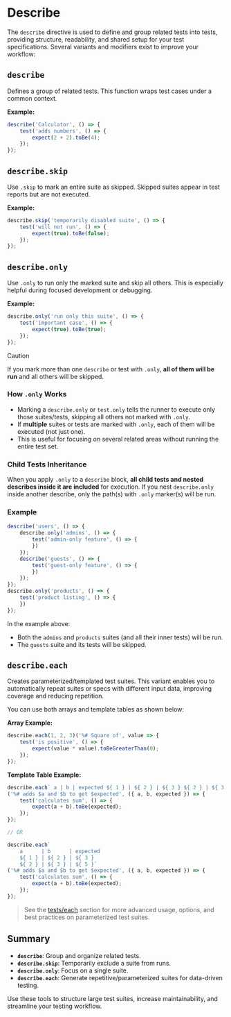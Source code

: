 # Describe

The `describe` directive is used to define and group related tests into tests, 
providing structure, readability, and shared setup for your test specifications. 
Several variants and modifiers exist to improve your workflow:

## `describe`

Defines a group of related tests. 
This function wraps test cases under a common context.

**Example:**

```ts
describe('Calculator', () => {
    test('adds numbers', () => {
        expect(2 + 2).toBe(4);
    });
});
```

## `describe.skip`

Use `.skip` to mark an entire suite as skipped. 
Skipped suites appear in test reports but are not executed.

**Example:**

```ts
describe.skip('temporarily disabled suite', () => {
    test('will not run', () => {
        expect(true).toBe(false);
    });
});
```

## `describe.only`
Use `.only` to run only the marked suite and skip all others. 
This is especially helpful during focused development or debugging.

**Example:**

```ts
describe.only('run only this suite', () => {
    test('important case', () => {
        expect(true).toBe(true);
    });
});
```

> [!CAUTION] 
> If you mark more than one `describe` or test with `.only`, **all of them will be run** and all others will be skipped.

### How `.only` Works

- Marking a `describe.only` or `test.only` tells the runner to execute only those suites/tests, skipping all others not marked with `.only`.
- If **multiple** suites or tests are marked with `.only`, each of them will be executed (not just one).
- This is useful for focusing on several related areas without running the entire test set.

### Child Tests Inheritance

When you apply `.only` to a `describe` block, **all child tests and nested describes inside it are included** for execution. If you nest `describe.only` inside another describe, only the path(s) with `.only` marker(s) will be run.

### Example

```ts
describe('users', () => {
    describe.only('admins', () => {
        test('admin-only feature', () => {
        })
    });
    describe('guests', () => {
        test('guest-only feature', () => {
        })
    });
});
describe.only('products', () => {
    test('product listing', () => {
    })
});
```

In the example above:
- Both the `admins` and `products` suites (and all their inner tests) will be run.
- The `guests` suite and its tests will be skipped.

## `describe.each`

Creates parameterized/templated test suites. 
This variant enables you to automatically repeat suites or specs with different input data, 
improving coverage and reducing repetition.

You can use both arrays and template tables as shown below:

**Array Example:**

```ts
describe.each(1, 2, 3)('%# Square of', value => {
    test('is positive', () => {
        expect(value * value).toBeGreaterThan(0);
    });
});
```

**Template Table Example:**

```ts
describe.each` a | b | expected ${ 1 } | ${ 2 } | ${ 3 } ${ 2 } | ${ 3 } | ${ 5 }`
('%# adds $a and $b to get $expected', ({ a, b, expected }) => {
    test('calculates sum', () => {
        expect(a + b).toBe(expected);
    });
});

// OR

describe.each` 
    a      | b      | expected 
    ${ 1 } | ${ 2 } | ${ 3 } 
    ${ 2 } | ${ 3 } | ${ 5 }`
('%# adds $a and $b to get $expected', ({ a, b, expected }) => {
    test('calculates sum', () => {
        expect(a + b).toBe(expected);
    });
});
```

> See the [tests/each](/tests/each) section for more advanced usage, options, and best practices on parameterized test suites.

## Summary

- **`describe`**: Group and organize related tests.
- **`describe.skip`**: Temporarily exclude a suite from runs.
- **`describe.only`**: Focus on a single suite.
- **`describe.each`**: Generate repetitive/parameterized suites for data-driven testing.

Use these tools to structure large test suites, increase maintainability, and streamline your testing workflow.
